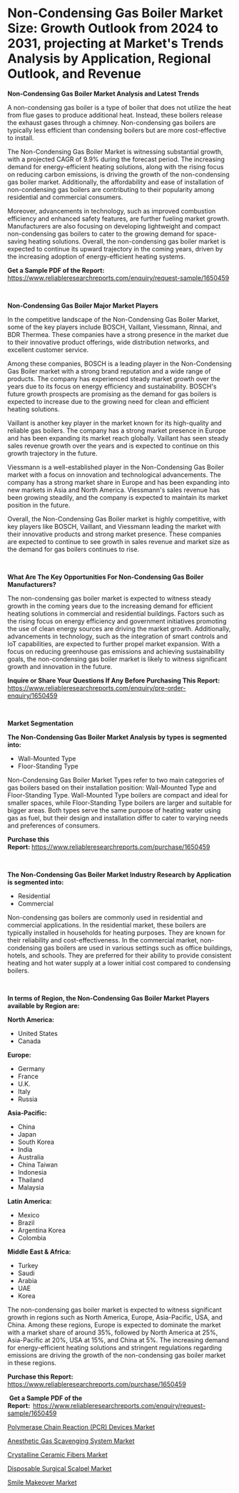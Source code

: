 <p><h1>Non-Condensing Gas Boiler Market Size: Growth Outlook from 2024 to 2031, projecting at Market's Trends Analysis by Application, Regional Outlook, and Revenue</h1></p><p><strong>Non-Condensing Gas Boiler Market Analysis and Latest Trends</strong></p>
<p><p>A non-condensing gas boiler is a type of boiler that does not utilize the heat from flue gases to produce additional heat. Instead, these boilers release the exhaust gases through a chimney. Non-condensing gas boilers are typically less efficient than condensing boilers but are more cost-effective to install.</p><p>The Non-Condensing Gas Boiler Market is witnessing substantial growth, with a projected CAGR of 9.9% during the forecast period. The increasing demand for energy-efficient heating solutions, along with the rising focus on reducing carbon emissions, is driving the growth of the non-condensing gas boiler market. Additionally, the affordability and ease of installation of non-condensing gas boilers are contributing to their popularity among residential and commercial consumers.</p><p>Moreover, advancements in technology, such as improved combustion efficiency and enhanced safety features, are further fueling market growth. Manufacturers are also focusing on developing lightweight and compact non-condensing gas boilers to cater to the growing demand for space-saving heating solutions. Overall, the non-condensing gas boiler market is expected to continue its upward trajectory in the coming years, driven by the increasing adoption of energy-efficient heating systems.</p></p>
<p><strong>Get a Sample PDF of the Report:&nbsp;</strong> <a href="https://www.reliableresearchreports.com/enquiry/request-sample/1650459">https://www.reliableresearchreports.com/enquiry/request-sample/1650459</a></p>
<p>&nbsp;</p>
<p><strong>Non-Condensing Gas Boiler Major Market Players</strong></p>
<p><p>In the competitive landscape of the Non-Condensing Gas Boiler Market, some of the key players include BOSCH, Vaillant, Viessmann, Rinnai, and BDR Thermea. These companies have a strong presence in the market due to their innovative product offerings, wide distribution networks, and excellent customer service.</p><p>Among these companies, BOSCH is a leading player in the Non-Condensing Gas Boiler market with a strong brand reputation and a wide range of products. The company has experienced steady market growth over the years due to its focus on energy efficiency and sustainability. BOSCH's future growth prospects are promising as the demand for gas boilers is expected to increase due to the growing need for clean and efficient heating solutions.</p><p>Vaillant is another key player in the market known for its high-quality and reliable gas boilers. The company has a strong market presence in Europe and has been expanding its market reach globally. Vaillant has seen steady sales revenue growth over the years and is expected to continue on this growth trajectory in the future.</p><p>Viessmann is a well-established player in the Non-Condensing Gas Boiler market with a focus on innovation and technological advancements. The company has a strong market share in Europe and has been expanding into new markets in Asia and North America. Viessmann's sales revenue has been growing steadily, and the company is expected to maintain its market position in the future.</p><p>Overall, the Non-Condensing Gas Boiler market is highly competitive, with key players like BOSCH, Vaillant, and Viessmann leading the market with their innovative products and strong market presence. These companies are expected to continue to see growth in sales revenue and market size as the demand for gas boilers continues to rise.</p></p>
<p>&nbsp;</p>
<p><strong>What Are The Key Opportunities For Non-Condensing Gas Boiler Manufacturers?</strong></p>
<p><p>The non-condensing gas boiler market is expected to witness steady growth in the coming years due to the increasing demand for efficient heating solutions in commercial and residential buildings. Factors such as the rising focus on energy efficiency and government initiatives promoting the use of clean energy sources are driving the market growth. Additionally, advancements in technology, such as the integration of smart controls and IoT capabilities, are expected to further propel market expansion. With a focus on reducing greenhouse gas emissions and achieving sustainability goals, the non-condensing gas boiler market is likely to witness significant growth and innovation in the future.</p></p>
<p><strong>Inquire or Share Your Questions If Any Before Purchasing This Report:</strong> <a href="https://www.reliableresearchreports.com/enquiry/pre-order-enquiry/1650459">https://www.reliableresearchreports.com/enquiry/pre-order-enquiry/1650459</a></p>
<p>&nbsp;</p>
<p><strong>Market Segmentation</strong></p>
<p><strong>The Non-Condensing Gas Boiler Market Analysis by types is segmented into:</strong></p>
<p><ul><li>Wall-Mounted Type</li><li>Floor-Standing Type</li></ul></p>
<p><p>Non-Condensing Gas Boiler Market Types refer to two main categories of gas boilers based on their installation position: Wall-Mounted Type and Floor-Standing Type. Wall-Mounted Type boilers are compact and ideal for smaller spaces, while Floor-Standing Type boilers are larger and suitable for bigger areas. Both types serve the same purpose of heating water using gas as fuel, but their design and installation differ to cater to varying needs and preferences of consumers.</p></p>
<p><strong>Purchase this Report:&nbsp;</strong><a href="https://www.reliableresearchreports.com/purchase/1650459">https://www.reliableresearchreports.com/purchase/1650459</a></p>
<p>&nbsp;</p>
<p><strong>The Non-Condensing Gas Boiler Market Industry Research by Application is segmented into:</strong></p>
<p><ul><li>Residential</li><li>Commercial</li></ul></p>
<p><p>Non-condensing gas boilers are commonly used in residential and commercial applications. In the residential market, these boilers are typically installed in households for heating purposes. They are known for their reliability and cost-effectiveness. In the commercial market, non-condensing gas boilers are used in various settings such as office buildings, hotels, and schools. They are preferred for their ability to provide consistent heating and hot water supply at a lower initial cost compared to condensing boilers.</p></p>
<p>&nbsp;</p>
<p><strong>In terms of Region, the Non-Condensing Gas Boiler Market Players available by Region are:</strong></p>
<p>
    <p> <strong> North America: </strong>
        <ul>
            <li>United States</li>
            <li>Canada</li>
        </ul>
        </p> 
    <p> <strong> Europe: </strong>
        <ul>
            <li>Germany</li>
            <li>France</li>
            <li>U.K.</li>
            <li>Italy</li>
            <li>Russia</li>
        </ul>
        </p> 
    <p> <strong> Asia-Pacific: </strong>
        <ul>
            <li>China</li>
            <li>Japan</li>
            <li>South Korea</li>
            <li>India</li>
            <li>Australia</li>
            <li>China Taiwan</li>
            <li>Indonesia</li>
            <li>Thailand</li>
            <li>Malaysia</li>
        </ul>
        </p> 
    <p> <strong> Latin America: </strong>
        <ul>
            <li>Mexico</li>
            <li>Brazil</li>
            <li>Argentina Korea</li>
            <li>Colombia</li>
        </ul>
        </p> 
    <p> <strong> Middle East & Africa: </strong>
        <ul>
            <li>Turkey</li>
            <li>Saudi</li>
            <li>Arabia</li>
            <li>UAE</li>
            <li>Korea</li>
        </ul>
    </p>
    </p>
<p><p>The non-condensing gas boiler market is expected to witness significant growth in regions such as North America, Europe, Asia-Pacific, USA, and China. Among these regions, Europe is expected to dominate the market with a market share of around 35%, followed by North America at 25%, Asia-Pacific at 20%, USA at 15%, and China at 5%. The increasing demand for energy-efficient heating solutions and stringent regulations regarding emissions are driving the growth of the non-condensing gas boiler market in these regions.</p></p>
<p><strong>Purchase this Report: </strong><a href="https://www.reliableresearchreports.com/purchase/1650459">https://www.reliableresearchreports.com/purchase/1650459</a></p>
<p>&nbsp;<strong>Get a Sample PDF of the Report:&nbsp;&nbsp;</strong><a href="https://www.reliableresearchreports.com/enquiry/request-sample/1650459">https://www.reliableresearchreports.com/enquiry/request-sample/1650459</a></p>
<p><strong></strong></p>
<p><p><a href="https://github.com/AKSHATREPORTPRIME/Market-Research-Report-List-3/blob/main/polymerase-chain-reaction-pcr-devices-market.md">Polymerase Chain Reaction (PCR) Devices Market</a></p><p><a href="https://medium.com/@jensenklein/anesthetic-gas-scavenging-system-market-furnishes-information-on-market-share-market-trends-and-7a471494c80e">Anesthetic Gas Scavenging System Market</a></p><p><a href="https://github.com/josesg55/Market-Research-Report-List-1/blob/main/crystalline-ceramic-fibers-market.md">Crystalline Ceramic Fibers Market</a></p><p><a href="https://medium.com/@jensenklein/disposable-surgical-scalpel-market-the-key-to-successful-business-strategy-forecast-till-2031-0f88cecd41af">Disposable Surgical Scalpel Market</a></p><p><a href="https://medium.com/@elyssablick/smile-makeover-market-insight-market-trends-growth-forecasted-from-2024-to-2031-494e9c2f242f">Smile Makeover Market</a></p></p>